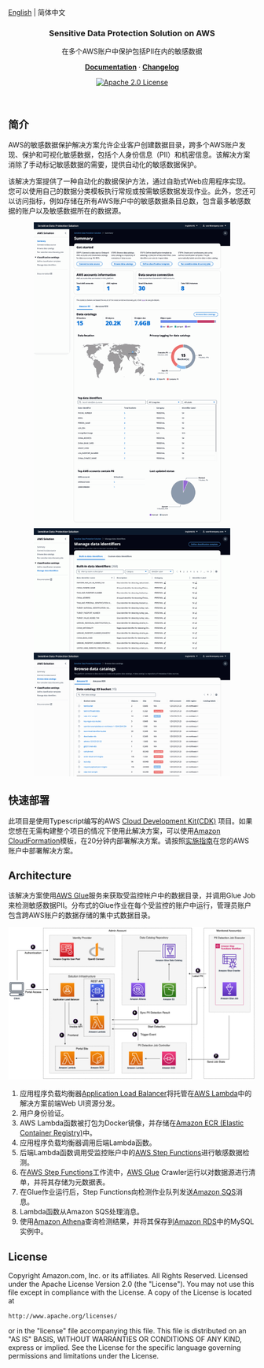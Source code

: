 [English](README.md) | 简体中文

<p align="center">
    <h3 align="center">Sensitive Data Protection Solution on AWS</h3>
</p>
<p align="center">在多个AWS账户中保护包括PII在内的敏感数据</p>

<p align="center">
  <a href="https://awslabs.github.io/sensitive-data-protection-on-aws/en/"><strong>Documentation</strong></a> ·
  <a href="https://github.com/awslabs/sensitive-data-protection-on-aws/releases"><strong>Changelog</strong></a>
</p>

<p align="center">
  <a href="https://opensource.org/licenses/Apache-2.0"><img src="https://img.shields.io/badge/License-Apache%202.0-yellowgreen.svg" alt="Apache 2.0 License"></a>
</p>

<br/>

## 简介

AWS的敏感数据保护解决方案允许企业客户创建数据目录，跨多个AWS账户发现、保护和可视化敏感数据，包括个人身份信息（PII）和机密信息。该解决方案消除了手动标记敏感数据的需要，提供自动化的敏感数据保护。

该解决方案提供了一种自动化的数据保护方法，通过自助式Web应用程序实现。您可以使用自己的数据分类模板执行常规或按需敏感数据发现作业。此外，您还可以访问指标，例如存储在所有AWS账户中的敏感数据条目总数，包含最多敏感数据的账户以及敏感数据所在的数据源。

<div align="center">
    <img src="docs/en/images/portal-summary-256.png" width="400" />
    <img src="docs/en/images/portal-identifiers-256.png" width="400" />
    <img src="docs/en/images/portal-catalog-256.png" width="400" />
</div>

## 快速部署

此项目是使用Typescript编写的AWS [Cloud Development Kit(CDK)](https://aws.amazon.com/cdk/) 项目。如果您想在无需构建整个项目的情况下使用此解决方案，可以使用[Amazon CloudFormation](https://aws.amazon.com/cloudformation/)模板，在20分钟内部署解决方案。请按照[实施指南]((https://awslabs.github.io/sensitive-data-protection-on-aws/en/))在您的AWS账户中部署解决方案。

## Architecture

该解决方案使用[AWS Glue](https://aws.amazon.com/glue/)服务来获取受监控帐户中的数据目录，并调用Glue Job来检测敏感数据PII。分布式的Glue作业在每个受监控的账户中运行，管理员账户包含跨AWS账户的数据存储的集中式数据目录。

![architecture](docs/en/images/arch.png)

1. 应用程序负载均衡器[Application Load Balancer](https://aws.amazon.com/alb/)将托管在[AWS Lambda](https://aws.amazon.com/lambda/)中的解决方案前端Web UI资源分发。
2. 用户身份验证。
3. AWS Lambda函数被打包为Docker镜像，并存储在[Amazon ECR (Elastic Container Registry)](https://aws.amazon.com/ecr/)中。
4. 应用程序负载均衡器调用后端Lambda函数。
5. 后端Lambda函数调用受监控账户中的[AWS Step Functions](https://aws.amazon.com/step-functions/)进行敏感数据检测。
6. 在[AWS Step Functions](https://aws.amazon.com/step-functions/)工作流中，[AWS Glue](https://aws.amazon.com/glue/) Crawler运行以对数据源进行清单，并将其存储为元数据表。
7. 在Glue作业运行后，Step Functions向检测作业队列发送[Amazon SQS](https://aws.amazon.com/sqs/)消息。
8. Lambda函数从Amazon SQS处理消息。
9. 使用[Amazon Athena](https://aws.amazon.com/athena/)查询检测结果，并将其保存到[Amazon RDS](https://aws.amazon.com/rds/)中的MySQL实例中。



## License

Copyright Amazon.com, Inc. or its affiliates. All Rights Reserved.
Licensed under the Apache License Version 2.0 (the "License"). You may not use this file except in compliance with the License. A copy of the License is located at

```
http://www.apache.org/licenses/
```

or in the "license" file accompanying this file. This file is distributed on an "AS IS" BASIS, WITHOUT WARRANTIES OR CONDITIONS OF ANY KIND, express or implied. See the License for the specific language governing permissions and limitations under the License.